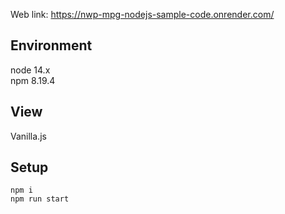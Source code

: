 Web link: https://nwp-mpg-nodejs-sample-code.onrender.com/

## Environment
node 14.x <br>
npm 8.19.4

## View
Vanilla.js

## Setup
```
npm i
npm run start
```